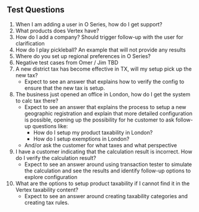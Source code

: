 ## Test Questions

1. When I am adding a user in O Series, how do I get support?
2. What products does Vertex have?
3. How do I add a company? Should trigger follow-up with the user for clarification
4. How do I play pickleball? An example that will not provide any results
5. Where do you set up regional preferences in O Series?
6. Negative test cases from Omer / Jim TBD
7. A new district tax has become effective in TX, will my setup pick up the new tax?
    - Expect to see an answer that explains how to verify the config to ensure that the new tax is setup.
8. The business just opened an office in London, how do I get the system to calc tax there?
    - Expect to see an answer that explains the process to setup a new geographic registration and explain that more detailed configuration is possible, opening up the possibility for he customer to ask follow-up questions like:
        - How do I setup my product taxability in London?
        - How do I setup exemptions in London?
    - And/or ask the customer for what taxes and what perspective
9. I have a customer indicating that the calculation result is incorrect. How do I verify the calculation result?
    - Expect to see an answer around using transaction tester to simulate the calculation and see the results and identify follow-up options to explore configuration
10. What are the options to setup product taxability if I cannot find it in the Vertex taxability content?
    - Expect to see an answer around creating taxability categories and creating tax rules.
